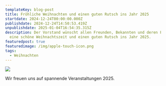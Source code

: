 ```yaml
---
templateKey: blog-post
title: Fröhliche Weihnachten und einen guten Rutsch ins Jahr 2025
startdate: 2024-12-24T00:00:00.000Z
publishdate: 2024-12-24T14:50:53.419Z
unpublishdate: 2025-01-04T16:54:35.315Z
description: Der Vorstand wünscht allen Freunden, Bekannten und deren Familien
  eine schöne Weihnachtszeit und einen guten Rutsch ins Jahr 2025.
featuredpost: true
featuredimage: /img/apple-touch-icon.png
tags:
  - Weihnachten
---
```

![](/img/weihnachtsbaum.jpg)

Wir freuen uns auf spannende Veranstaltungen 2025.